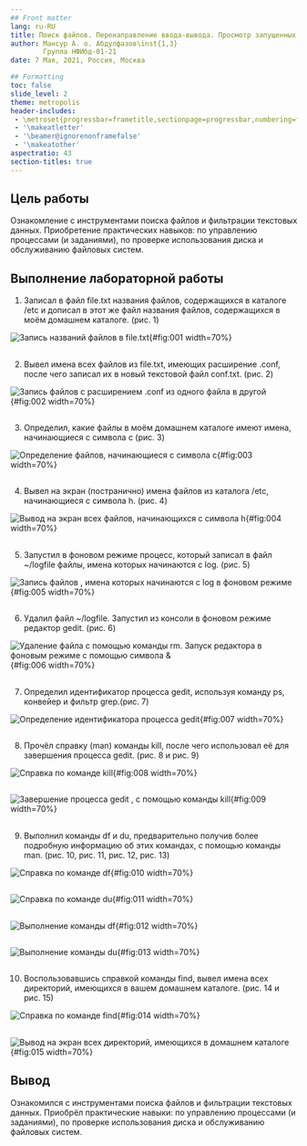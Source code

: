 ```yaml
---
## Front matter
lang: ru-RU
title: Поиск файлов. Перенаправление ввода-вывода. Просмотр запущенных процессов
author: Мансур А. о. Абдулфазов\inst{1,3}
        Группа НФИбд-01-21
date: 7 Мая, 2021, Россия, Москва

## Formatting
toc: false
slide_level: 2
theme: metropolis
header-includes: 
 - \metroset{progressbar=frametitle,sectionpage=progressbar,numbering=fraction}
 - '\makeatletter'
 - '\beamer@ignorenonframefalse'
 - '\makeatother'
aspectratio: 43
section-titles: true
---
```





## Цель работы

Ознакомление с инструментами поиска файлов и фильтрации текстовых данных. Приобретение практических навыков: по управлению процессами (и заданиями), по проверке использования диска и обслуживанию файловых систем.



## Выполнение лабораторной работы

1. Записал в файл file.txt названия файлов, содержащихся в каталоге /etc и дописал в этот же файл названия файлов, содержащихся в моём домашнем каталоге. (рис. 1)


![Запись названий файлов в file.txt](./images_lab6/1.png){#fig:001 width=70%}


##


2. Вывел имена всех файлов из file.txt, имеющих расширение .conf, после чего записал их в новый текстовой файл conf.txt. (рис. 2)


![Запись файлов с расширением .conf из одного файла в другой](./images_lab6/2.png){#fig:002 width=70%}


##


3. Определил, какие файлы в моём домашнем каталоге имеют имена, начинающиеся с символа c (рис. 3)

![Определение файлов, начинающиеся с символа с](./images_lab6/3.png){#fig:003 width=70%}


##


4.  Вывел на экран (постранично) имена файлов из каталога /etc, начинающиеся с символа h. (рис. 4)


![Вывод на экран всех файлов, начинающихся с символа h](./images_lab6/4.png){#fig:004 width=70%}


##


5. Запустил в фоновом режиме процесс, который записал в файл ~/logfile файлы, имена которых начинаются с log. (рис. 5)


![Запись файлов , имена которых начинаются с log в фоновом режиме](./images_lab6/5.png){#fig:005 width=70%}


##


6.  Удалил файл ~/logfile. Запустил из консоли в фоновом режиме редактор gedit. (рис. 6)

![Удаление файла с помощью команды rm. Запуск редактора в фоновым режиме с помощью символа &](./images_lab6/6.png){#fig:006 width=70%}


##


7. Определил идентификатор процесса gedit, используя команду ps, конвейер и фильтр grep.(рис. 7)

![Определение идентификатора процесса gedit](./images_lab6/7.png "Определение идентификатора процесса gedit"){#fig:007 width=70%}


##


8.  Прочёл справку (man) команды kill, после чего использовал её для завершения процесса gedit. (рис. 8 и рис. 9)

![Справка по команде kill](./images_lab6/8.png "Справка по команде kill"){#fig:008 width=70%}


##


![Завершение процесса gedit , с помощью команды kill](./images_lab6/9.png){#fig:009 width=70%}


##


9.  Выполнил команды df и du, предварительно получив более подробную информацию
        об этих командах, с помощью команды man. (рис. 10, рис. 11, рис. 12, рис. 13)

![Справка по команде df](./images_lab6/10.png){#fig:010 width=70%}


##


![Справка по команде du](./images_lab6/11.png){#fig:011 width=70%}


##


![Выполнение команды df](./images_lab6/12.png){#fig:012 width=70%}


##


![Выполнение команды du](./images_lab6/13.png){#fig:013 width=70%}


##


10. Воспользовавшись справкой команды find, вывел имена всех директорий, имеющихся в вашем домашнем каталоге. (рис. 14 и рис. 15)


![Справка по команде find](./images_lab6/14.png){#fig:014 width=70%}


##


![Вывод на экран всех директорий, имеющихся в домашнем каталоге](images_lab6/15.png){#fig:015 width=70%}

## Вывод

Ознакомился с инструментами поиска файлов и фильтрации текстовых данных. Приобрёл практические навыки: по управлению процессами (и заданиями), по проверке использования диска и обслуживанию файловых систем.
